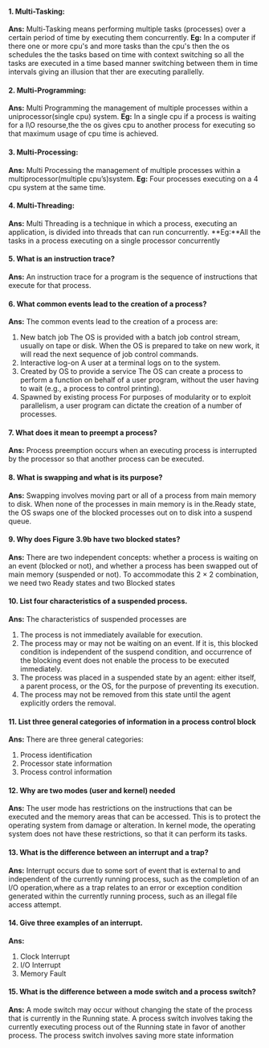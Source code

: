 #### 1. Multi-Tasking: 
**Ans:** Multi-Tasking means performing multiple tasks (processes) over a certain period of time by executing them concurrently.
**Eg:** In a computer if there one or more cpu's and more tasks than the cpu's then the os schedules the the tasks based on time with context switching so all the tasks are executed in a time based manner switching between them in time intervals giving an illusion that ther are executing parallelly.
#### 2. Multi-Programming:
**Ans:** Multi Programming the management of multiple processes within a uniprocessor(single cpu) system.
 **Eg:** In a single cpu if a process is waiting for a I\O resourse,the the os gives cpu to another process for executing so that maximum usage of cpu time is achieved.
#### 3. Multi-Processing:
**Ans:** Multi Processing the management of multiple processes within a multiprocessor(multiple cpu’s)system.
**Eg:** Four processes executing on a 4 cpu system at the same time.
#### 4. Multi-Threading:
**Ans:** Multi Threading is a technique in which a process, executing an application, is
divided into threads that can run concurrently.
**Eg:**All the tasks in a process executing on a single processor concurrently

#### 5. What is an instruction trace?
**Ans:** An instruction trace for a program is the sequence of instructions that execute for that process.

#### 6. What common events lead to the creation of a process?
**Ans:** The common events lead to the creation of a process are:
 1. New batch job The OS is provided with a batch job control stream, usually on tape
or disk. When the OS is prepared to take on new work, it will read the
next sequence of job control commands.
 2. Interactive log-on A user at a terminal logs on to the system.
 3. Created by OS to provide a service The OS can create a process to perform a function on behalf of a user program, without the user having to wait (e.g., a process to control
printing).
 4. Spawned by existing process For purposes of modularity or to exploit parallelism, a user program can dictate the creation of a number of processes.

#### 7. What does it mean to preempt a process?
**Ans:** Process preemption occurs when an executing process is interrupted by the processor so that another process can be executed.


#### 8. What is swapping and what is its purpose?
**Ans:** Swapping involves moving part or all of a process from main memory to disk. When none of the processes in main memory is in the.Ready state, the OS swaps one of the blocked processes out on to disk into a suspend queue.

#### 9. Why does Figure 3.9b have two blocked states?
**Ans:** There are two independent concepts: whether a process is waiting on an event (blocked or not), and whether a process has been swapped out of main memory (suspended or not). To accommodate this 2 × 2 combination, we need two Ready states and two Blocked states


#### 10. List four characteristics of a suspended process.
**Ans:** The characteristics of suspended processes are
 1. The process is not immediately available for execution.
 2. The process may or may not be waiting on an event. If it is, this blocked condition
is independent of the suspend condition, and occurrence of the blocking 
event does not enable the process to be executed immediately.
 3. The process was placed in a suspended state by an agent: either itself, a parent
process, or the OS, for the purpose of preventing its execution.
 4. The process may not be removed from this state until the agent explicitly orders the removal.

#### 11. List three general categories of information in a process control block
**Ans:** There are three general categories:
 1. Process identification
 2. Processor state information
 3. Process control information

#### 12. Why are two modes (user and kernel) needed
**Ans:** The user mode has restrictions on the instructions that can be executed and the memory areas that can be accessed. This is to protect the operating system from damage or alteration. In kernel mode, the operating system does not have these restrictions, so that it can perform its tasks.

#### 13. What is the difference between an interrupt and a trap?
**Ans:** Interrupt occurs  due to some sort of event that is external to and independent of the currently running process, such as the completion of an I/O operation,where as a trap relates to an error or exception condition generated within the currently running process, such as an illegal file access attempt.

#### 14. Give three examples of an interrupt.
**Ans:** 
 1. Clock Interrupt
 2. I/O Interrupt
 3. Memory Fault

#### 15. What is the difference between a mode switch and a process switch?
**Ans:** A mode switch may occur without changing the state of the process that is currently in the Running state. A process switch involves taking the currently executing process out of the Running state in favor of another process. The process switch involves saving more state information


